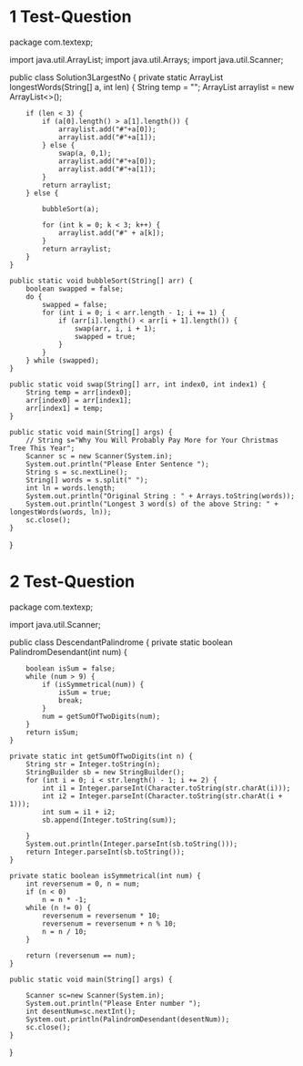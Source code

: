 # 1 Test-Question
package com.textexp;

import java.util.ArrayList;
import java.util.Arrays;
import java.util.Scanner;

public class Solution3LargestNo {
	private static ArrayList<String> longestWords(String[] a, int len) {
		String temp = "";
		ArrayList<String> arraylist = new ArrayList<>();

		if (len < 3) {
			if (a[0].length() > a[1].length()) {
				arraylist.add("#"+a[0]);
				arraylist.add("#"+a[1]);
			} else {
				swap(a, 0,1);
				arraylist.add("#"+a[0]);
				arraylist.add("#"+a[1]);
			}
			return arraylist;
		} else {

			bubbleSort(a);
			
			for (int k = 0; k < 3; k++) {
				arraylist.add("#" + a[k]);
			}
			return arraylist;
		}
	}
	
    public static void bubbleSort(String[] arr) {
        boolean swapped = false;
        do {
            swapped = false;
            for (int i = 0; i < arr.length - 1; i += 1) {
                if (arr[i].length() < arr[i + 1].length()) {
                    swap(arr, i, i + 1);
                    swapped = true;
                }
            }
        } while (swapped);
    }

    public static void swap(String[] arr, int index0, int index1) {
        String temp = arr[index0];
        arr[index0] = arr[index1];
        arr[index1] = temp;
    }

	public static void main(String[] args) {
		// String s="Why You Will Probably Pay More for Your Christmas Tree This Year";
		Scanner sc = new Scanner(System.in);
		System.out.println("Please Enter Sentence ");
		String s = sc.nextLine();
		String[] words = s.split(" ");
		int ln = words.length;
		System.out.println("Original String : " + Arrays.toString(words));
		System.out.println("Longest 3 word(s) of the above String: " + longestWords(words, ln));
		sc.close();
	}
}



# 2 Test-Question

package com.textexp;

import java.util.Scanner;

public class DescendantPalindrome {
	private static boolean PalindromDesendant(int num) {

		boolean isSum = false;
		while (num > 9) {
			if (isSymmetrical(num)) {
				isSum = true;
				break;
			}
			num = getSumOfTwoDigits(num);
		}
		return isSum;
	}

	private static int getSumOfTwoDigits(int n) {
		String str = Integer.toString(n);
		StringBuilder sb = new StringBuilder();
		for (int i = 0; i < str.length() - 1; i += 2) {
			int i1 = Integer.parseInt(Character.toString(str.charAt(i)));
			int i2 = Integer.parseInt(Character.toString(str.charAt(i + 1)));
			int sum = i1 + i2;
			sb.append(Integer.toString(sum));
			
		}
		System.out.println(Integer.parseInt(sb.toString()));
		return Integer.parseInt(sb.toString());
	}

	private static boolean isSymmetrical(int num) {
		int reversenum = 0, n = num;
		if (n < 0)
			n = n * -1;
		while (n != 0) {
			reversenum = reversenum * 10;
			reversenum = reversenum + n % 10;
			n = n / 10;
		}

		return (reversenum == num);
	}

	public static void main(String[] args) {

		Scanner sc=new Scanner(System.in);
		System.out.println("Please Enter number ");
		int desentNum=sc.nextInt();
		System.out.println(PalindromDesendant(desentNum));
		sc.close();
	}

}


